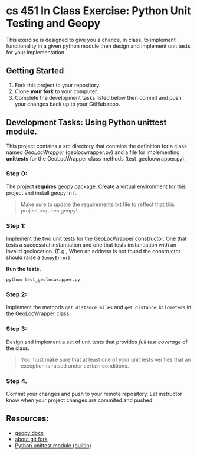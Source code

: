 # cs 451 In Class Exercise: Python Unit Testing and Geopy
This exercise is designed to give you a chance, in class, to implement functionality in a given python module then design and implement unit tests for your implementation. 

## Getting Started

1. Fork this project to your repository.
2. Clone **your fork** to your computer.
3. Complete the development tasks listed below then commit and push your changes back up to your GitHub repo.

## Development Tasks: Using Python unittest module.
This project contains a src directory that contains the definition for a class named *GeoLocWrapper* (geolocwrapper.py) and a file for implementing **unittests** for the GeoLocWrapper class methods (test_geolocwrapper.py).

### Step 0:
The project **requires** geopy package. Create a virtual environment for this project and install geopy in it.

> Make sure to update the requirements.txt file to reflect that this project requires geopy!

### Step 1:
Implement the two unit tests for the GeoLocWrapper constructor. One that tests a successful instantiation and one that tests instantiation with an invalid geolocation. (E.g., When an address is not found the constructor should raise a ```GeopyError```)

**Run the tests.**

```python test_geolocwrapper.py```

### Step 2:
Implement the methods ```get_distance_miles``` and ```get_distance_kilometers``` in the GeoLocWrapper class.

### Step 3:
Design and implement a set of unit tests that provides *full test coverage* of the class.

> You must make sure that at least one of your unit tests verifies that an exception is raised under certain conditions.

### Step 4. 
Commit your changes and push to your remote repository. Let instructor know when your project changes are commited and pushed.

## Resources:
- [geopy docs](https://geopy.readthedocs.io/en/stable/)
- [about git fork](https://help.github.com/articles/fork-a-repo/)
- [Python unittest module (builtin)](https://docs.python.org/3/library/unittest.html)